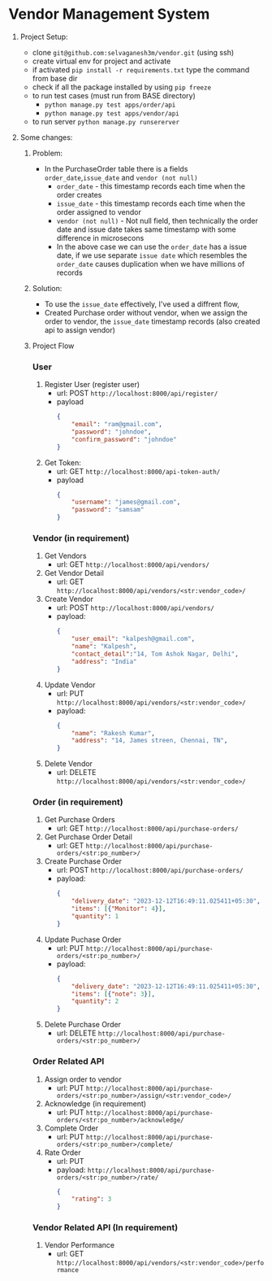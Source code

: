 # Vendor Management System


1. Project Setup:
    - clone `git@github.com:selvaganesh3m/vendor.git` (using ssh)
    - create virtual env for project and activate
    -  if activated `pip install -r requirements.txt` type the command from base dir
    - check if all the package installed by using `pip freeze`
    - to run test cases (must run from BASE directory)
        - `python manage.py test apps/order/api`
        - `python manage.py test apps/vendor/api`
    - to run server `python manage.py runsererver`

1. Some changes:
    1. Problem:
        - In the PurchaseOrder table there is a fields `order_date`,`issue_date` and `vendor (not null)`
            - `order_date` - this timestamp records each time when the order creates
            - `issue_date` - this timestamp records each time when the order assigned to vendor
            - `vendor (not null)` - Not null field, then technically the order date and issue date takes same timestamp with some difference in microsecons
            - In the above case we can use the `order_date` has a issue date, if we use separate `issue date` which resembles the `order_date` causes duplication when we have millions of records
    
    1. Solution:
        - To use the `issue_date` effectively, I've used a diffrent flow,
        - Created Purchase order without vendor, when we assign the order to vendor, the `issue_date` timestamp records (also created api to assign vendor)

    1. Project Flow
        ### User
        1. Register User (register user)
            - url: POST `http://localhost:8000/api/register/`
            - payload
                ```json
                {
                    "email": "ram@gmail.com",
                    "password": "johndoe",
                    "confirm_password": "johndoe"
                }
                ```
        1. Get Token:
            - url: GET `http://localhost:8000/api-token-auth/`
            - payload
                ```json
                {
                    "username": "james@gmail.com",
                    "password": "samsam"
                }
                ```
          

        ### Vendor (in requirement)
        1. Get Vendors
           - url: GET `http://localhost:8000/api/vendors/`
        1. Get Vendor Detail
            - url: GET `http://localhost:8000/api/vendors/<str:vendor_code>/`
        1. Create Vendor
           - url: POST `http://localhost:8000/api/vendors/`
           - payload: 
                ```json
                {
                    "user_email": "kalpesh@gmail.com",
                    "name": "Kalpesh",
                    "contact_detail":"14, Tom Ashok Nagar, Delhi",
                    "address": "India"
                }
                ```
        1. Update Vendor
           - url: PUT `http://localhost:8000/api/vendors/<str:vendor_code>/`
           - payload: 
                ```json
                {
                    "name": "Rakesh Kumar",
                    "address": "14, James streen, Chennai, TN",
                }
                ```
        1. Delete Vendor
           - url: DELETE `http://localhost:8000/api/vendors/<str:vendor_code>/`

        

        ### Order (in requirement)
        1. Get Purchase Orders
            - url: GET `http://localhost:8000/api/purchase-orders/`
        1. Get Purchase Order Detail
            - url: GET `http://localhost:8000/api/purchase-orders/<str:po_number>/`
        1. Create Purchase Order
            - url: POST `http://localhost:8000/api/purchase-orders/`
            - payload:
                ```json
                {
                    "delivery_date": "2023-12-12T16:49:11.025411+05:30",
                    "items": [{"Monitor": 4}],
                    "quantity": 1
                }
                ```
        1. Update Puchase Order
            - url: PUT `http://localhost:8000/api/purchase-orders/<str:po_number>/`
            - payload:
                ```json
                {
                    "delivery_date": "2023-12-12T16:49:11.025411+05:30",
                    "items": [{"note": 3}],
                    "quantity": 2
                }
                ```
        1. Delete Purchase Order
             - url: DELETE `http://localhost:8000/api/purchase-orders/<str:po_number>/`

        ### Order Related API
        1. Assign order to vendor
            - url: PUT `http://localhost:8000/api/purchase-orders/<str:po_number>/assign/<str:vendor_code>/`
        1. Acknowledge (in requirement)
            - url: PUT `http://localhost:8000/api/purchase-orders/<str:po_number>/acknowledge/`
        1. Complete Order
            - url: PUT `http://localhost:8000/api/purchase-orders/<str:po_number>/complete/`
        1. Rate Order
            - url: PUT   
            - payload: `http://localhost:8000/api/purchase-orders/<str:po_number>/rate/`
                ```json
                {
                    "rating": 3
                }
                ```

        ### Vendor Related API (In requirement)
        1. Vendor Performance
             - url: GET `http://localhost:8000/api/vendors/<str:vendor_code>/performance`
